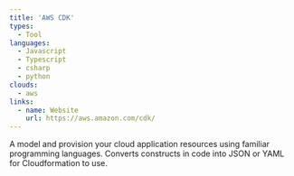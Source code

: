 ```yaml
---
title: 'AWS CDK'
types:
  - Tool
languages:
  - Javascript
  - Typescript
  - csharp
  - python
clouds:
  - aws
links:
  - name: Website
    url: https://aws.amazon.com/cdk/
---
```


A model and provision your cloud application resources using familiar programming languages. Converts constructs in code into JSON or YAML for Cloudformation to use.